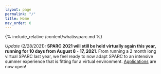 ```yaml
---
layout: page 
permalink: "/"
title: Home
nav_order: 0
---
```



{% include_relative /content/whatissparc.md %}

*Update* (2/28/2021): **SPARC 2021 will still be held virtually again this year, running for 10 days from August 8 - 17, 2021**. From running a 2 month long virtual SPARC last year, we feel ready to now adapt SPARC to an intensive summer experience that is fitting for a virtual environment. [Applications](https://forms.gle/unCGuszKzfHwsLLc6) are now open!
